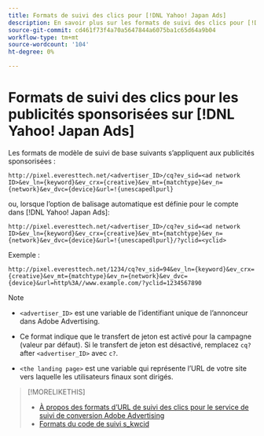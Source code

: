 ```yaml
---
title: Formats de suivi des clics pour [!DNL Yahoo! Japan Ads]
description: En savoir plus sur les formats de suivi des clics pour [!DNL Yahoo! Japan Ads] comptes.
source-git-commit: cd461f73f4a70a5647844a6075ba1c65d64a9b04
workflow-type: tm+mt
source-wordcount: '104'
ht-degree: 0%

---
```


# Formats de suivi des clics pour les publicités sponsorisées sur [!DNL Yahoo! Japan Ads]

Les formats de modèle de suivi de base suivants s’appliquent aux publicités sponsorisées :

`http://pixel.everesttech.net/<advertiser_ID>/cq?ev_sid=<ad network ID>&ev_ln={keyword}&ev_crx={creative}&ev_mt={matchtype}&ev_n={network}&ev_dvc={device}&url=!{unescapedlpurl}`

ou, lorsque l’option de balisage automatique est définie pour le compte dans [!DNL Yahoo! Japan Ads]:

`http://pixel.everesttech.net/<advertiser_ID>/cq?ev_sid=<ad network ID>&ev_ln={keyword}&ev_crx={creative}&ev_mt={matchtype}&ev_n={network}&ev_dvc={device}&url=!{unescapedlpurl}/?yclid=<yclid>`

Exemple :

`http://pixel.everesttech.net/1234/cq?ev_sid=94&ev_ln={keyword}&ev_crx={creative}&ev_mt={matchtype}&ev_n={network}&ev_dvc={device}&url=http%3A//www.example.com/?yclid=1234567890`

>[!NOTE]
>
>* `<advertiser_ID>` est une variable de l’identifiant unique de l’annonceur dans Adobe Advertising.
>
>* Ce format indique que le transfert de jeton est activé pour la campagne (valeur par défaut). Si le transfert de jeton est désactivé, remplacez `cq?` after `<advertiser_ID>` avec `c?`.
>
>* `<the landing page>` est une variable qui représente l’URL de votre site vers laquelle les utilisateurs finaux sont dirigés.


>[!MORELIKETHIS]
>
>* [À propos des formats d’URL de suivi des clics pour le service de suivi de conversion Adobe Advertising](formats-click-tracking-about.md)
>* [Formats du code de suivi s\_kwcid](skwcid-tracking-parameter.md)

